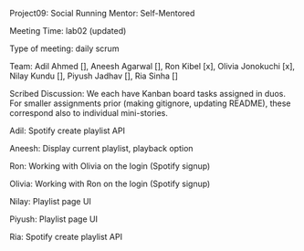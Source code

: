 Project09: Social Running
Mentor: Self-Mentored

Meeting Time: lab02 (updated)

Type of meeting: daily scrum

Team: Adil Ahmed [], Aneesh Agarwal [], Ron Kibel [x], Olivia Jonokuchi [x], Nilay Kundu [], Piyush Jadhav [], Ria Sinha []

Scribed Discussion: We each have Kanban board tasks assigned in duos. For smaller assignments prior (making gitignore, updating README), these correspond also to individual mini-stories.

Adil: Spotify create playlist API

Aneesh: Display current playlist, playback option

Ron: Working with Olivia on the login (Spotify signup)

Olivia: Working with Ron on the login (Spotify signup)

Nilay: Playlist page UI

Piyush: Playlist page UI

Ria: Spotify create playlist API
